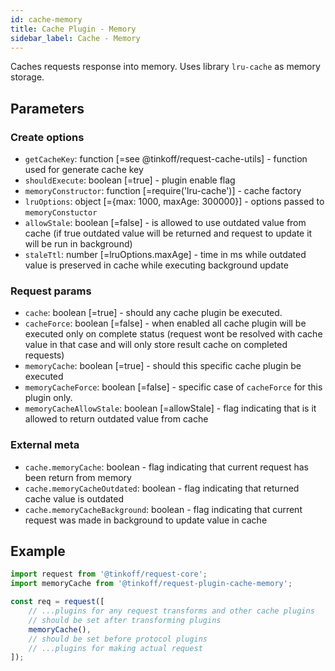 ```yaml
---
id: cache-memory
title: Cache Plugin - Memory
sidebar_label: Cache - Memory
---
```


Caches requests response into memory.
Uses library `lru-cache` as memory storage.

## Parameters

### Create options 
- `getCacheKey`: function [=see @tinkoff/request-cache-utils] - function used for generate cache key
- `shouldExecute`: boolean [=true] - plugin enable flag
- `memoryConstructor`: function [=require('lru-cache')] - cache factory
- `lruOptions`: object [={max: 1000, maxAge: 300000}] - options passed to `memoryConstuctor`
- `allowStale`: boolean [=false] - is allowed to use outdated value from cache (if true outdated value will be returned and request to update it will be run in background)
- `staleTtl`: number [=lruOptions.maxAge] - time in ms while outdated value is preserved in cache while executing background update

### Request params
- `cache`: boolean [=true] - should any cache plugin be executed. 
- `cacheForce`: boolean [=false] - when enabled all cache plugin will be executed only on complete status (request wont be resolved with cache value in that case and will only store result cache on completed requests)
- `memoryCache`: boolean [=true] - should this specific cache plugin be executed
- `memoryCacheForce`: boolean [=false] - specific case of `cacheForce` for this plugin only.
- `memoryCacheAllowStale`: boolean [=allowStale] - flag indicating that is it allowed to return outdated value from cache

### External meta
- `cache.memoryCache`: boolean - flag indicating that current request has been return from memory
- `cache.memoryCacheOutdated`: boolean - flag indicating that returned cache value is outdated
- `cache.memoryCacheBackground`: boolean - flag indicating that current request was made in background to update value in cache


## Example
```typescript
import request from '@tinkoff/request-core';
import memoryCache from '@tinkoff/request-plugin-cache-memory';

const req = request([
    // ...plugins for any request transforms and other cache plugins
    // should be set after transforming plugins
    memoryCache(),
    // should be set before protocol plugins
    // ...plugins for making actual request
]);

```
